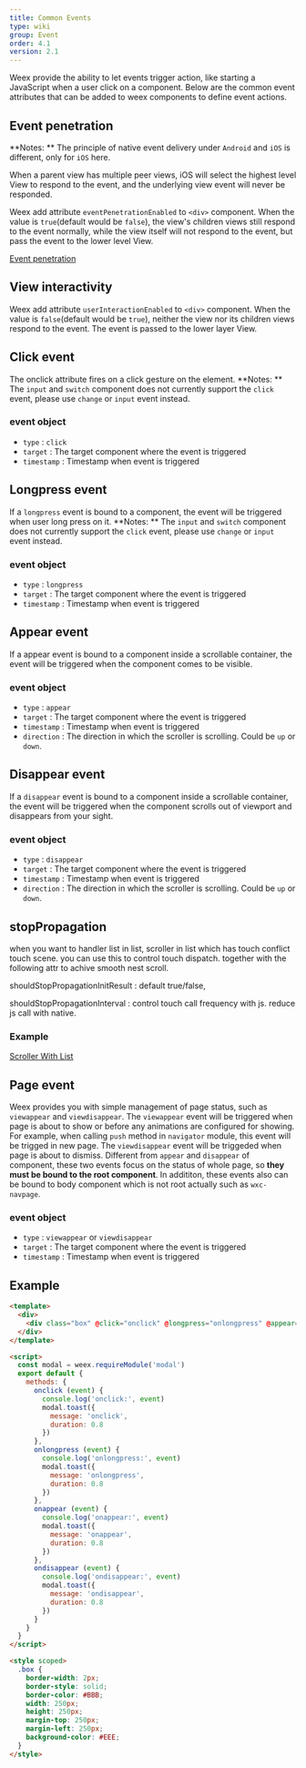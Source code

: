 ```yaml
---
title: Common Events
type: wiki
group: Event
order: 4.1
version: 2.1
---
```


<!-- toc -->

Weex provide the ability to let events trigger action, like starting a JavaScript when a user click on a component. Below are the common event attributes that can be added to weex components to define event actions.

## Event penetration

**Notes: ** The principle of native event delivery under `Android` and `iOS` is different, only for `iOS` here.

When a parent view has multiple peer views, iOS will select the highest level View to respond to the event, and the underlying view event will never be responded.

Weex add attribute `eventPenetrationEnabled` to `<div>` component. When the value is `true`(default would be `false`), the view's children views still respond to the event normally, while the view itself will not respond to the event, but pass the event to the lower level View.

[Event penetration](https://jsplayground.taobao.org/raxplayground/c230a32e-489c-4fda-ae90-40faa6aaafbc??from=)

## View interactivity

Weex add attribute `userInteractionEnabled` to `<div>` component. When the value is `false`(default would be `true`), neither the view nor its children views respond to the event. The event is passed to the lower layer View.


## Click event

The onclick attribute fires on a click gesture on the element.
**Notes: ** The `input` and `switch` component does not currently support the `click` event, please use `change` or `input` event instead.

### event object

- `type` : `click`
- `target` : The target component where the event is triggered
- `timestamp` : Timestamp when event is triggered

## Longpress event

If a `longpress` event is bound to a component, the event will be triggered when user long press on it.
**Notes: ** The `input` and `switch` component does not currently support the `click` event, please use `change` or `input` event instead.

### event object

- `type` : `longpress`
- `target` : The target component where the event is triggered
- `timestamp` : Timestamp when event is triggered

## Appear event

If a appear event is bound to a component inside a scrollable container, the event will be triggered when the component comes to be visible.

### event object

- `type` : `appear`
- `target` : The target component where the event is triggered
- `timestamp` : Timestamp when event is triggered
- `direction` : The direction in which the scroller is scrolling. Could be `up` or `down`.

## Disappear event

If a `disappear` event is bound to a component inside a scrollable container, the event will be triggered when the component scrolls out of viewport and disappears from your sight.

### event object

- `type` : `disappear`
- `target` : The target component where the event is triggered
- `timestamp` : Timestamp when event is triggered
- `direction` : The direction in which the scroller is scrolling. Could be `up` or `down`.

## stopPropagation

when you want to handler list in list, scroller in list which has touch conflict touch scene. you can use this to control touch dispatch.
together with the following attr to achive smooth nest scroll.

shouldStopPropagationInitResult : default true/false,

shouldStopPropagationInterval  : control touch call frequency with js. reduce js call with native.

### Example

[Scroller With List](http://dotwe.org/vue/48ddb2f7339d1fb116135900a2dbc8e5)

## Page event

Weex provides you with simple management of page status, such as `viewappear` and `viewdisappear`.
The `viewappear` event will be triggered when page is about to show or before any animations are configured for showing. For example, when calling `push` method in `navigator` module, this event will be trigged in new page.
The `viewdisappear` event will be triggeded when page is about to dismiss.
Different from `appear` and `disappear` of component, these two events focus on the status of whole page, so **they must be bound to the root component**.
In addititon, these events also can be bound to body component which is not root actually such as `wxc-navpage`.

### event object

- `type` : `viewappear` or `viewdisappear`
- `target` : The target component where the event is triggered
- `timestamp` : Timestamp when event is triggered


## Example

```html
<template>
  <div>
    <div class="box" @click="onclick" @longpress="onlongpress" @appear="onappear"  @disappear="ondisappear"></div>
  </div>
</template>

<script>
  const modal = weex.requireModule('modal')
  export default {
    methods: {
      onclick (event) {
        console.log('onclick:', event)
        modal.toast({
          message: 'onclick',
          duration: 0.8
        })
      },
      onlongpress (event) {
        console.log('onlongpress:', event)
        modal.toast({
          message: 'onlongpress',
          duration: 0.8
        })
      },
      onappear (event) {
        console.log('onappear:', event)
        modal.toast({
          message: 'onappear',
          duration: 0.8
        })
      },
      ondisappear (event) {
        console.log('ondisappear:', event)
        modal.toast({
          message: 'ondisappear',
          duration: 0.8
        })
      }
    }
  }
</script>

<style scoped>
  .box {
    border-width: 2px;
    border-style: solid;
    border-color: #BBB;
    width: 250px;
    height: 250px;
    margin-top: 250px;
    margin-left: 250px;
    background-color: #EEE;
  }
</style>
```
